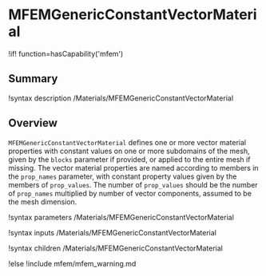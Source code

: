 # MFEMGenericConstantVectorMaterial

!if! function=hasCapability('mfem')

## Summary

!syntax description /Materials/MFEMGenericConstantVectorMaterial

## Overview

`MFEMGenericConstantVectorMaterial` defines one or more vector material properties with constant
values on one or more subdomains of the mesh, given by the `blocks` parameter if provided, or
applied to the entire mesh if missing. The vector material properties are named according to members
in the `prop_names` parameter, with constant property values given by the members of `prop_values`.
The number of `prop_values` should be the number of `prop_names` multiplied by number of vector
components, assumed to be the mesh dimension.

!syntax parameters /Materials/MFEMGenericConstantVectorMaterial

!syntax inputs /Materials/MFEMGenericConstantVectorMaterial

!syntax children /Materials/MFEMGenericConstantVectorMaterial

!else
!include mfem/mfem_warning.md
